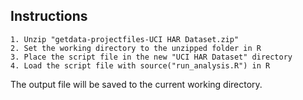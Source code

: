 ## Instructions
	1. Unzip "getdata-projectfiles-UCI HAR Dataset.zip"
	2. Set the working directory to the unzipped folder in R
	3. Place the script file in the new "UCI HAR Dataset" directory
	4. Load the script file with source("run_analysis.R") in R
	
The output file will be saved to the current working directory.
